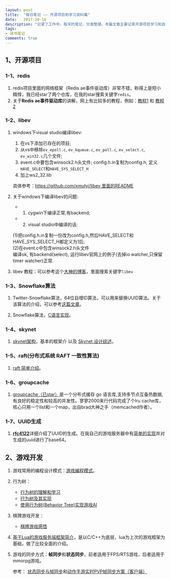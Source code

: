 ```yaml
---
layout: post
title:  "每日笔记 —— 开源项目和学习资料篇"
date:   2017-10-16
description: "记录了工作中，每天的笔记，分类整理。本篇文章主要记录开源项目学习和自己收集的学习资料。"
tags:
- 读书笔记
comments: true
---
```


## 1、开源项目
### 1-1、redis

1. redis项目里面的网络框架（Redis ae事件驱动库）非常不错，称得上是短小精悍，我已经star了两个仓库，在我的star搜索关键字`redis`。
2. 关于**Redis ae事件驱动库**的讲解，网上有比较多的教程，例如：[教程1](http://www.wzxue.com/%E8%A7%A3%E8%AF%BBredis-ae%E4%BA%8B%E4%BB%B6%E9%A9%B1%E5%8A%A8%E5%BA%93/) 和 [教程2](https://m.oschina.net/blog/161077)

### 1-2、libev

1. windows下visual studio编译libev:

	1. 在vs下添加已存在的项目;
	2. 从vs中移除`ev_epoll.c`, `ev_kqueue.c`, `ev_poll.c`, `ev_select.c`, `ev_win32.c`几个文件;
	3. event.c中要包含winsock2.h头文件; config.h.in复制为config.h, 定义`HAVE_SELECT`和`HAVE_SYS_SELECT_H`
	4. 加上ws2_32.lib

	具体参考：[https://github.com/xmulyj/libev 里面的README](https://github.com/xmulyj/libev/blob/master/readme.txt)

2. 关于windows下编译libev的问题:
	- 1. cygwin下编译正常,有backend;
	- 2. visual studio中编译的话:

	(1)把config.h.in复制一份改为config.h,然后HAVE_SELECT和HAVE_SYS_SELECT_H都定义为1后;  
	(2)在event.c中包含winsock2.h头文件  
	编译ok, 有backend(select), 运行libev官网上的例子(去掉io watcher,只保留timer watcher)正常.

3. libev 教程：可以参考这个[大神的博客](http://dirtysalt.info/)，里面搜索关键字`libev`


### 1-3、Snowflake算法

1. Twitter-Snowflake算法，64位自增ID算法，可以用来替换UUID算法。关于该算法的介绍，可以参考[这篇文章](http://www.lanindex.com/twitter-snowflake%EF%BC%8C64%E4%BD%8D%E8%87%AA%E5%A2%9Eid%E7%AE%97%E6%B3%95%E8%AF%A6%E8%A7%A3/
)。

2. Snowflake算法，[C语言实现](https://github.com/korialuo/skynet/blob/master/lualib-src/lua-snowflake.c)。


### 1-4、skynet

1. [skynet架构](http://www.cnblogs.com/ychellboy/archive/2012/10/15/2723470.html)，基本的框架介 以及 [Skynet 设计综述](https://my.oschina.net/zengjs275/blog/719663)。

### 1-5、raft(分布式系统 RAFT 一致性算法)

1. [raft 简单介绍](http://thesecretlivesofdata.com/raft/)。 

### 1-6、groupcache

1. [groupcache（已star）](https://github.com/golang/groupcache)是一个分布式缓存 go 语言库,支持多节点互备热数据,有良好的稳定性和较高的并发性。寥寥2000来行代码完成了个lru cache库，核心只用一个list和一个map，出自brad大神之手（memcached作者）。


### 1-7、UUID生成

1. [**rfc4122**](https://tools.ietf.org/html/rfc4122)详细介绍了UUID的生成。在我自己的游戏服务器中有[简单的实现](https://github.com/shuimu98/game_server/blob/master/src/lualib-src/lbase64.c)并对生成的uuid进行了base64。

## 2、游戏开发

1. 游戏常用的编程设计模式：[游戏编程模式](http://gpp.tkchu.me/)。
2. 行为树：

	- [行为树的理解和学习](http://www.cnblogs.com/hammerc/p/5044815.html)
	- [行为树及其实现](http://godorz.info/2015/10/behaviourtree/)
	- [使用行为树(Behavior Tree)实现游戏AI](http://blog.csdn.net/kenkao/article/details/6099966)
3. 棋牌游戏开发：

	- [棋牌游戏感悟](https://zhuanlan.zhihu.com/cronlygames)

4. [基于Lua的游戏服务端框架简介](http://blog.csdn.net/lalate/article/details/51498869)，是以C/C++为底层，lua为上次的游戏框架为基础，做了比较全面的介绍。
5. 游戏的同步方式：**帧同步**和**状态同步**。前者适用于FPS/RTS游戏，后者适用于mmorpg游戏。

	参考： [状态同步与帧同步](http://www.cnblogs.com/sevenyuan/p/5283265.html)和[动作手游实时PVP帧同步方案（客户端）](https://www.cnblogs.com/shown/p/6108617.html)
